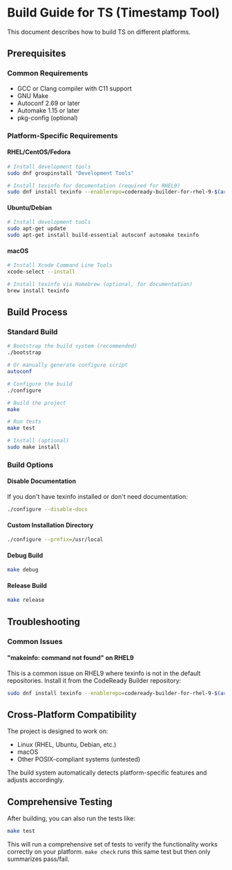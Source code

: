 # Build Guide for TS (Timestamp Tool)

This document describes how to build TS on different platforms.

## Prerequisites

### Common Requirements
- GCC or Clang compiler with C11 support
- GNU Make
- Autoconf 2.69 or later
- Automake 1.15 or later
- pkg-config (optional)

### Platform-Specific Requirements

#### RHEL/CentOS/Fedora
```bash
# Install development tools
sudo dnf groupinstall "Development Tools"

# Install texinfo for documentation (required for RHEL9)
sudo dnf install texinfo --enablerepo=codeready-builder-for-rhel-9-$(arch)-rpms
```

#### Ubuntu/Debian
```bash
# Install development tools
sudo apt-get update
sudo apt-get install build-essential autoconf automake texinfo
```

#### macOS
```bash
# Install Xcode Command Line Tools
xcode-select --install

# Install texinfo via Homebrew (optional, for documentation)
brew install texinfo
```

## Build Process

### Standard Build
```bash
# Bootstrap the build system (recommended)
./bootstrap

# Or manually generate configure script
autoconf

# Configure the build
./configure

# Build the project
make

# Run tests
make test

# Install (optional)
sudo make install
```

### Build Options

#### Disable Documentation
If you don't have texinfo installed or don't need documentation:
```bash
./configure --disable-docs
```

#### Custom Installation Directory
```bash
./configure --prefix=/usr/local
```

#### Debug Build
```bash
make debug
```

#### Release Build
```bash
make release
```

## Troubleshooting

### Common Issues

#### "makeinfo: command not found" on RHEL9
This is a common issue on RHEL9 where texinfo is not in the default repositories. Install it from the CodeReady Builder repository:
```bash
sudo dnf install texinfo --enablerepo=codeready-builder-for-rhel-9-$(arch)-rpms
```


## Cross-Platform Compatibility

The project is designed to work on:
- Linux (RHEL, Ubuntu, Debian, etc.)
- macOS
- Other POSIX-compliant systems (untested)

The build system automatically detects platform-specific features and adjusts accordingly.

## Comprehensive Testing

After building, you can also run the tests like:
```bash
make test
```

This will run a comprehensive set of tests to verify the functionality works correctly on your platform.  `make check` runs this same test but then only summarizes pass/fail.

